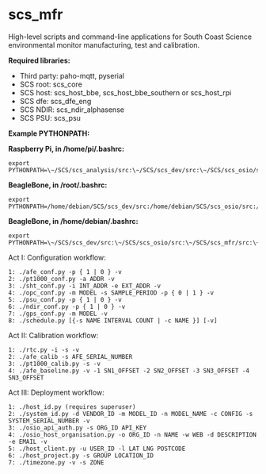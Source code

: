 # scs_mfr
High-level scripts and command-line applications for South Coast Science environmental monitor manufacturing, test and calibration.

**Required libraries:** 

* Third party: paho-mqtt, pyserial
* SCS root:  scs_core
* SCS host:  scs_host_bbe, scs_host_bbe_southern or scs_host_rpi
* SCS dfe:   scs_dfe_eng
* SCS NDIR:  scs_ndir_alphasense
* SCS PSU:   scs_psu


**Example PYTHONPATH:**

**Raspberry Pi, in /home/pi/.bashrc:**

    export PYTHONPATH=\~/SCS/scs_analysis/src:\~/SCS/scs_dev/src:\~/SCS/scs_osio/src:\~/SCS/scs_mfr/src:\~/SCS/scs_dfe_eng/src:\~/SCS/scs_ndir_alphasense/src:\~/SCS/scs_host_rpi/src:\~/SCS/scs_core/src:$PYTHONPATH


**BeagleBone, in /root/.bashrc:**

    export PYTHONPATH=/home/debian/SCS/scs_dev/src:/home/debian/SCS/scs_osio/src:/home/debian/SCS/scs_mfr/src:/home/debian/SCS/scs_psu/src:/home/debian/SCS/scs_comms_ge910/src:/home/debian/SCS/scs_dfe_eng/src:/home/debian/SCS/scs_ndir_alphasense/src:/home/debian/SCS/scs_host_bbe/src:/home/debian/SCS/scs_core/src:$PYTHONPATH


**BeagleBone, in /home/debian/.bashrc:**

    export PYTHONPATH=\~/SCS/scs_dev/src:\~/SCS/scs_osio/src:\~/SCS/scs_mfr/src:\~/SCS/scs_psu/src:\~/SCS/scs_comms_ge910/src:\~/SCS/scs_dfe_eng/src:\~/SCS/scs_ndir_alphasense/src:\~/SCS/scs_host_bbe/src:\~/SCS/scs_core/src:$PYTHONPATH



Act I: Configuration workflow:

    1: ./afe_conf.py -p { 1 | 0 } -v
    2: ./pt1000_conf.py -a ADDR -v
    3: ./sht_conf.py -i INT_ADDR -e EXT_ADDR -v
    4: ./opc_conf.py -m MODEL -s SAMPLE_PERIOD -p { 0 | 1 } -v
    5: ./psu_conf.py -p { 1 | 0 } -v
    6: ./ndir_conf.py -p { 1 | 0 } -v
    7: ./gps_conf.py -m MODEL -v
    8: ./schedule.py [{-s NAME INTERVAL COUNT | -c NAME }] [-v]


Act II: Calibration workflow:

    1: ./rtc.py -i -s -v 
    2: ./afe_calib -s AFE_SERIAL_NUMBER
    3: ./pt1000_calib.py -s -v
    4: ./afe_baseline.py -v -1 SN1_OFFSET -2 SN2_OFFSET -3 SN3_OFFSET -4 SN3_OFFSET


Act III: Deployment workflow:

    1: ./host_id.py (requires superuser)
    2: ./system_id.py -d VENDOR_ID -m MODEL_ID -n MODEL_NAME -c CONFIG -s SYSTEM_SERIAL_NUMBER -v
    3: ./osio_api_auth.py -s ORG_ID API_KEY
    4: ./osio_host_organisation.py -o ORG_ID -n NAME -w WEB -d DESCRIPTION -e EMAIL -v  
    5: ./host_client.py -u USER_ID -l LAT LNG POSTCODE
    6: ./host_project.py -s GROUP LOCATION_ID
    7: ./timezone.py -v -s ZONE

